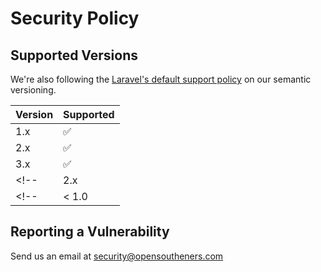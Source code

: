 # Security Policy

## Supported Versions

We're also following the [Laravel's default support policy](https://laravel.com/docs/master/releases#support-policy) on our semantic versioning.

| Version | Supported          |
| ------- | ------------------ |
| 1.x     | :white_check_mark: |
| 2.x     | :white_check_mark: |
| 3.x     | :white_check_mark: |
<!-- | 2.x     | :white_check_mark: | -->
<!-- | < 1.0   | :x:                | -->

## Reporting a Vulnerability

Send us an email at security@opensoutheners.com
